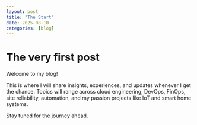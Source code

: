 ```yaml
---
layout: post
title: "The Start"
date: 2025-08-10
categories: [blog]
---
```


# The very first post

Welcome to my blog!

This is where I will share insights, experiences, and updates whenever I get the chance. Topics will range across cloud engineering, DevOps, FinOps, site reliability, automation, and my passion projects like IoT and smart home systems.

Stay tuned for the journey ahead.
